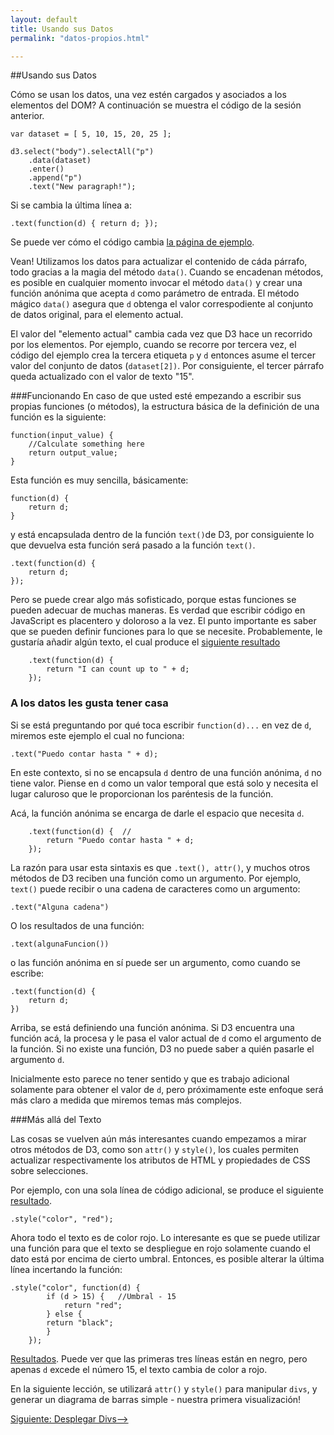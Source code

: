 ```yaml
---
layout: default
title: Usando sus Datos
permalink: "datos-propios.html"

---
```

##Usando sus Datos

Cómo se usan los datos, una vez estén cargados y asociados a los elementos del DOM? A continuación se muestra el código de la sesión anterior.

	var dataset = [ 5, 10, 15, 20, 25 ];

	d3.select("body").selectAll("p")
    	.data(dataset)
    	.enter()
    	.append("p")
    	.text("New paragraph!");

Si se cambia la última línea a:

	.text(function(d) { return d; });

Se puede ver cómo el código cambia [la página de ejemplo](http://alignedleft.com/content/03-tutorials/01-d3/70-using-your-data/1.html). 

Vean! Utilizamos los datos para actualizar el contenido de cáda párrafo, todo gracias a la magia del método `data()`. Cuando se encadenan métodos, es posible en cualquier momento invocar el método `data()` y crear una función anónima que acepta `d` como parámetro de entrada. El método mágico `data()` asegura que `d` obtenga el valor correspodiente al conjunto de datos original, para el elemento actual.

El valor del "elemento actual" cambia cada vez que D3 hace un recorrido por los elementos. Por ejemplo, cuando se recorre por tercera vez, el código del ejemplo crea la tercera etiqueta `p` y `d` entonces asume el tercer valor del conjunto de datos (`dataset[2])`. Por consiguiente, el tercer párrafo queda actualizado con el valor de texto "15".

###Funcionando
En caso de que usted esté empezando a escribir sus propias funciones (o métodos), la estructura básica de la definición de una función es la siguiente:

	function(input_value) {
    	//Calculate something here
    	return output_value;
	}

Esta función es muy sencilla, básicamente:

	function(d) {
    	return d;
	}

y está encapsulada dentro de la función `text()`de D3, por consiguiente lo que devuelva esta función será pasado a la función `text()`.

	.text(function(d) {
    	return d;
	});

Pero se puede crear algo más sofisticado, porque estas funciones se pueden adecuar de muchas maneras. Es verdad que escribir código en JavaScript es placentero y doloroso a la vez. El punto importante es saber que se pueden definir funciones para lo que se necesite. Probablemente, le gustaría añadir algún texto, el cual produce el [siguiente resultado](http://alignedleft.com/content/03-tutorials/01-d3/70-using-your-data/2.html)

        .text(function(d) {
            return "I can count up to " + d;
        });

### A los datos les gusta tener casa

Si se está preguntando por qué toca escribir `function(d)...` en vez de `d`, miremos este ejemplo el cual no funciona:

	.text("Puedo contar hasta " + d);

En este contexto, si no se encapsula `d` dentro de una función anónima, `d` no tiene valor. Piense en `d` como un valor temporal que está solo y necesita el lugar caluroso que le proporcionan los paréntesis de la función.

Acá, la función anónima se encarga de darle el espacio que necesita `d`.

        .text(function(d) {  // 
            return "Puedo contar hasta " + d;
        });

La razón para usar esta sintaxis es que `.text(), attr()`, y muchos otros métodos de D3 reciben una función como un argumento. Por ejemplo, `text()` puede recibir o una cadena de caracteres como un argumento:

	.text("Alguna cadena")

O los resultados de una función:

	.text(algunaFuncion())

o las función anónima en sí puede ser un argumento, como cuando se escribe:

	.text(function(d) {
    	return d;
	})

Arriba, se está definiendo una función anónima. Si D3 encuentra una función acá, la procesa y le pasa el valor actual de `d` como el argumento de la función. Si no existe una función, D3 no puede saber a quién pasarle el argumento `d`.

Inicialmente esto parece no tener sentido y que es trabajo adicional solamente para obtener el valor de `d`, pero próximamente este enfoque será más claro a medida que miremos temas más complejos.

###Más allá del Texto

Las cosas se vuelven aún más interesantes cuando empezamos a mirar otros métodos de D3, como son `attr()` y `style()`, los cuales permiten actualizar respectivamente los atributos de HTML y propiedades de CSS sobre selecciones.

Por ejemplo, con una sola línea de código adicional, se produce el siguiente [resultado](http://alignedleft.com/content/03-tutorials/01-d3/70-using-your-data/3.html).

	.style("color", "red");

Ahora todo el texto es de color rojo. Lo interesante es que se puede utilizar una función para que el texto se despliegue en rojo solamente cuando el dato está por encima de cierto umbral. Entonces, es posible alterar la última línea incertando la función:

	.style("color", function(d) {
            if (d > 15) {   //Umbral - 15
                return "red";
            } else {
        	return "black";
            }
        });

[Resultados](http://alignedleft.com/content/03-tutorials/01-d3/70-using-your-data/4.html). Puede ver que las primeras tres líneas están en negro, pero apenas `d` excede el número 15, el texto cambia de color a rojo.

En la siguiente lección, se utilizará `attr()` y `style()` para manipular `divs`, y generar un diagrama de barras simple - nuestra primera visualización!


[Siguiente: Desplegar Divs-->]({{site.url}}/desplegar-divs.html)
